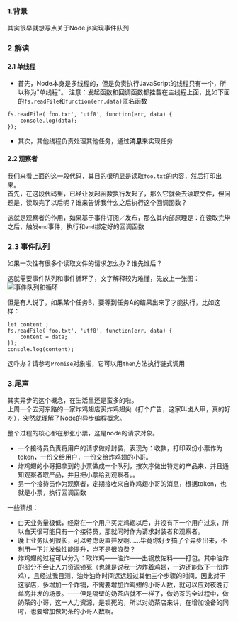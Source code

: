 ### 1.背景
其实很早就想写点关于Node.js实现事件队列

### 2.解读

#### 2.1 单线程

* 首先，Node本身是多线程的，但是负责执行JavaScript的线程只有一个，所以称为"单线程"。
注意：发起函数和回调函数都挂载在主线程上面，比如下面的`fs.readFile`和`function(err,data)`匿名函数
```
fs.readFile('foo.txt', 'utf8', function(err, data) {
    console.log(data);
});
```
* 其次，其他线程负责处理其他任务，通过**消息**来实现任务

#### 2.2 观察者

我们来看上面的这一段代码，其目的很明显是读取`foo.txt`的内容，然后打印出来。  
首先，在这段代码里，已经让发起函数执行发起了，那么它就会去读取文件，但问题是，读取完了以后呢？谁来告诉我什么之后执行这个回调函数？  

这就是观察者的作用，如果基于事件订阅／发布，那么其内部原理是：在读取完毕之后，触发`end`事件，执行和`end`绑定好的回调函数

### 2.3 事件队列

如果一次性有很多个读取文件的请求怎么办？谁先谁后？

这就需要事件队列和事件循环了，文字解释较为难懂，先放上一张图：
![事件队列和循环](https://segmentfault.com/img/bVxLvF)

但是有人说了，如果某个任务B，要等到任务A的结果出来了才能执行，比如这样：
```
let content ;
fs.readFile('foo.txt', 'utf8', function(err, data) {
    content = data;
});
console.log(content);
```
这咋办？请参考`Promise`对象啦，它可以用`then`方法执行链式调用


### 3.尾声
其实异步的这个概念，在生活里还是蛮多的啦。  
上周一个去河东路的一家炸鸡翅店买炸鸡翅尖（打个广告，这家叫卤人甲，真的好吃），突然就理解了Node的异步编程概念。

整个过程的核心都在那张小票，这是node的请求对象。

  *  一个接待员负责将用户的请求做好封装，表现为：收款，打印双份小票作为token，一份交给用户，一份交给炸鸡翅的小哥。
  *  炸鸡翅的小哥把拿到的小票做成一个队列，按次序做出特定的产品来，并且通知观察者取产品，并且把小票给到观察者。。
  *  另一个接待员作为观察者，定期接收来自炸鸡翅小哥的消息，根据token，也就是小票，执行回调函数

一些猜想：
  *  白天业务量极低，经常在一个用户买完鸡翅以后，并没有下一个用户过来，所以白天很可能只有一个接待员，那就同时作为请求封装者和观察者。
  *  晚上业务队列很长，可以考虑设置并发啊……毕竟你好歹搞了个异步出来，不利用一下并发做性能提升，岂不是很浪费？
  *  炸鸡翅的过程可以分为：取炸鸡——油炸——出锅放佐料——打包。其中油炸的部分不会让人力资源锁死（也就是说我一边炸着鸡翅，一边还能取下一份炸鸡），且经过我目测，油炸油炸时间远远超过其他三个步骤的时间，因此对于这家店，多增加一个炸锅，不需要增加炸鸡翅的小哥人数，就可以应对夜晚订单高并发的场景。——但是隔壁的奶茶店就不一样了，做奶茶的全过程中，做奶茶的小哥，这一人力资源，是锁死的，所以对奶茶店来讲，在增加设备的同时，也要增加做奶茶的小哥人数啊。